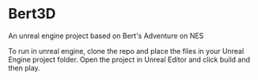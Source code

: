 # Bert3D
An unreal engine project based on Bert's Adventure on NES

To run in unreal engine, clone the repo and place the files in your Unreal Engine project folder. Open the project in Unreal Editor and click build and then play.
